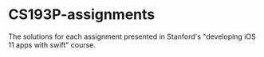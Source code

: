 # CS193P-assignments
The solutions for each assignment presented in Stanford's "developing iOS 11 apps with swift" course.
